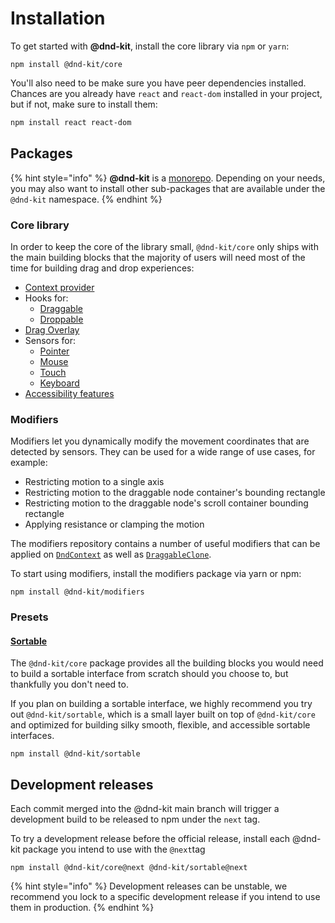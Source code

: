 # Installation

To get started with **@dnd-kit**, install the core library via `npm` or `yarn`: &#x20;

```
npm install @dnd-kit/core
```

You'll also need to be make sure you have peer dependencies installed. Chances are you already have `react` and `react-dom` installed in your project, but if not, make sure to install them:

```bash
npm install react react-dom
```

## Packages

{% hint style="info" %}
&#x20;**@dnd-kit** is a [monorepo](https://en.wikipedia.org/wiki/Monorepo). Depending on your needs, you may also want to install other  sub-packages that are available under the `@dnd-kit` namespace.
{% endhint %}

### Core library

In order to keep the core of the library small, `@dnd-kit/core` only ships with the main building blocks that the majority of users will need most of the time for building drag and drop experiences:

* [Context provider](../api-documentation/context-provider/)
* Hooks for:&#x20;
  * [Draggable](../api-documentation/draggable/)
  * [Droppable](../api-documentation/droppable/)
* [Drag Overlay](../api-documentation/draggable/drag-overlay.md)
* Sensors for:
  * [Pointer](../api-documentation/sensors/pointer.md)
  * [Mouse](../api-documentation/sensors/mouse.md)
  * [Touch](../api-documentation/sensors/touch.md)
  * [Keyboard](../api-documentation/sensors/keyboard.md)
* [Accessibility features](../guides/accessibility.md)

### Modifiers

Modifiers let you dynamically modify the movement coordinates that are detected by sensors. They can be used for a wide range of use cases, for example:

* Restricting motion to a single axis
* Restricting motion to the draggable node container's bounding rectangle&#x20;
* Restricting motion to the draggable node's scroll container bounding rectangle
* Applying resistance or clamping the motion

The modifiers repository contains a number of useful modifiers that can be applied on [`DndContext`](../api-documentation/context-provider/) as well as [`DraggableClone`](../api-documentation/draggable/drag-overlay.md).

To start using modifiers, install the modifiers package via yarn or npm:

```
npm install @dnd-kit/modifiers
```

### Presets

#### [Sortable](../presets/sortable/)

The `@dnd-kit/core` package provides all the building blocks you would need to build a sortable interface from scratch should you choose to, but thankfully you don't need to.&#x20;

If you plan on building a sortable interface, we highly recommend you try out `@dnd-kit/sortable`, which is a small layer built on top of `@dnd-kit/core` and optimized for building silky smooth, flexible, and accessible sortable interfaces.

```
npm install @dnd-kit/sortable
```

## Development releases

Each commit merged into the @dnd-kit main branch will trigger a development build to be released to npm under the `next` tag.

To try a development release before the official release, install each @dnd-kit package you intend to use with the `@next`tag

```
npm install @dnd-kit/core@next @dnd-kit/sortable@next
```

{% hint style="info" %}
Development releases can be unstable, we recommend you lock to a specific development release if you intend to use them in production.
{% endhint %}
